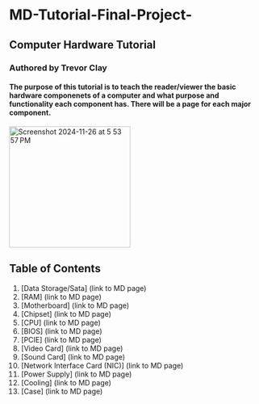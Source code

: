 # MD-Tutorial-Final-Project-
## Computer Hardware Tutorial
### Authored by Trevor Clay
#### The purpose of this tutorial is to teach the reader/viewer the basic hardware componenets of a computer and what purpose and functionality each component has. There will be a page for each major component.

<img width="240" alt="Screenshot 2024-11-26 at 5 53 57 PM" src="https://github.com/user-attachments/assets/92add861-9edc-4c3c-be8c-9550da77980c">

## Table of Contents
1. [Data Storage/Sata] (link to MD page)
2. [RAM] (link to MD page)
3. [Motherboard] (link to MD page)
4. [Chipset] (link to MD page)
5. [CPU] (link to MD page)
6. [BIOS] (link to MD page)
7. [PCIE] (link to MD page)
8. [Video Card] (link to MD page)
9. [Sound Card] (link to MD page)
10. [Network Interface Card (NIC)] (link to MD page)
11. [Power Supply] (link to MD page)
12. [Cooling] (link to MD page)
13. [Case] (link to MD page)
